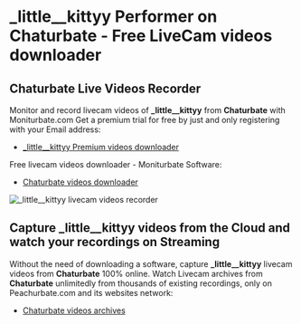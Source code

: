 # _little__kittyy Performer on Chaturbate - Free LiveCam videos downloader

## Chaturbate Live Videos Recorder

Monitor and record livecam videos of **_little__kittyy** from **Chaturbate** with Moniturbate.com
Get a premium trial for free by just and only registering with your Email address:
* [_little__kittyy Premium videos downloader](https://moniturbate.com/request-demo-licence-key.html)

Free livecam videos downloader - Moniturbate Software:
* [Chaturbate videos downloader](https://moniturbate.com/moniturbate-download-software.html)

![_little__kittyy livecam videos recorder](https://peachurnet.com/templates/moniturbate-software.png)


## Capture _little__kittyy videos from the Cloud and watch your recordings on Streaming

Without the need of downloading a software, capture **_little__kittyy** livecam videos from **Chaturbate** 100% online.
Watch Livecam archives from **Chaturbate** unlimitedly from thousands of existing recordings, only on Peachurbate.com and its websites network:
* [Chaturbate videos archives](https://peachurnet.com/)